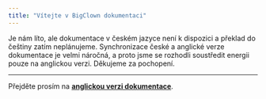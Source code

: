 ```yaml
---
title: "Vítejte v BigClown dokumentaci"
---
```


Je nám líto, ale dokumentace v českém jazyce není k dispozici a překlad do češtiny zatím neplánujeme. Synchronizace české a anglické verze dokumentace je velmi náročná, a proto jsme se rozhodli soustředit energii pouze na anglickou verzi. Děkujeme za pochopení.

---

Přejděte prosím na [**anglickou verzi dokumentace**](/en/doc/).

